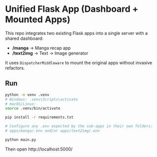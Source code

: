 
# Unified Flask App (Dashboard + Mounted Apps)

This repo integrates two existing Flask apps into a single server with a shared dashboard:

- **/manga** → Manga recap app
- **/text2img** → Text → Image generator

It uses `DispatcherMiddleware` to mount the original apps without invasive refactors.

## Run

```bash
python -m venv .venv
# Windows: .venv\Scripts\activate
# macOS/Linux:
source .venv/bin/activate

pip install -r requirements.txt

# Configure any .env expected by the sub-apps in their own folders:
# apps/manga/.env and/or apps/text2img/.env

python main.py
```

Then open http://localhost:5000/

